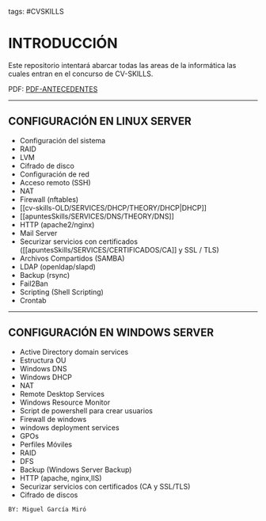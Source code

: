 tags: #CVSKILLS 

# INTRODUCCIÓN

Este repositorio intentará abarcar todas las areas de la informática las cuales entran en el concurso de CV-SKILLS.

PDF:  [PDF-ANTECEDENTES](asir-desc-tecnica.pdf)

---

## CONFIGURACIÓN EN LINUX SERVER
- Configuración del sistema
- RAID
- LVM
- Cifrado de disco
- Configuración de red
- Acceso remoto (SSH)
- NAT
- Firewall (nftables)
- [[cv-skills-OLD/SERVICES/DHCP/THEORY/DHCP|DHCP]]
- [[apuntesSkills/SERVICES/DNS/THEORY/DNS]]
- HTTP (apache2/nginx)
- Mail Server
- Securizar servicios con certificados ([[apuntesSkills/SERVICES/CERTIFICADOS/CA]] y SSL / TLS)
- Archivos Compartidos (SAMBA)
- LDAP (openldap/slapd)
- Backup (rsync)
- Fail2Ban
- Scripting (Shell Scripting)
- Crontab

---

## CONFIGURACIÓN EN WINDOWS SERVER
- Active Directory domain services
- Estructura OU
- Windows DNS
- Windows DHCP
- NAT
- Remote Desktop Services
- Windows Resource Monitor
- Script de powershell para crear usuarios
- Firewall de windows
- windows deployment services
- GPOs
- Perfiles Móviles
- RAID
- DFS
- Backup (Windows Server Backup)
- HTTP (apache, nginx,IIS)
- Securizar servicios con certificados (CA y SSL/TLS)
- Cifrado de discos

`BY: Miguel García Miró`
